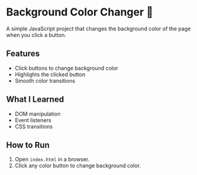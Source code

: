 # Background Color Changer 🎨

A simple JavaScript project that changes the background color of the page when you click a button.

## Features
- Click buttons to change background color
- Highlights the clicked button
- Smooth color transitions

## What I Learned
- DOM manipulation
- Event listeners
- CSS transitions

## How to Run
1. Open `index.html` in a browser.
2. Click any color button to change background color.
